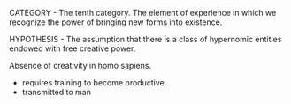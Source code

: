 CATEGORY - The tenth category. The element of experience in which we recognize the power of bringing new forms into existence. 

HYPOTHESIS - The assumption that there is a class of hypernomic entities endowed with free creative power. 

Absence of creativity in homo sapiens.
- requires training to become productive. 
- transmitted to man